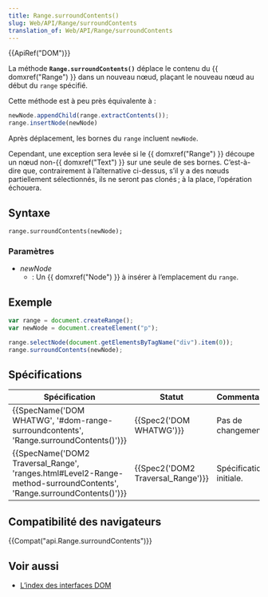 ```yaml
---
title: Range.surroundContents()
slug: Web/API/Range/surroundContents
translation_of: Web/API/Range/surroundContents
---
```

{{ApiRef("DOM")}}

La méthode **`Range.surroundContents()`** déplace le contenu du {{ domxref("Range") }} dans un nouveau nœud, plaçant le nouveau nœud au début du `range` spécifié.

Cette méthode est à peu près équivalente à&nbsp;:

```js
newNode.appendChild(range.extractContents());
range.insertNode(newNode)
```

Après déplacement, les bornes du `range` incluent `newNode`.

Cependant, une exception sera levée si le {{ domxref("Range") }} découpe un nœud non-{{ domxref("Text") }} sur une seule de ses bornes. C’est-à-dire que, contrairement à l’alternative ci-dessus, s’il y a des nœuds partiellement sélectionnés, ils ne seront pas clonés ; à la place, l’opération échouera.

## Syntaxe

    range.surroundContents(newNode);

### Paramètres

- _newNode_
  - : Un {{ domxref("Node") }} à insérer à l’emplacement du `range`.

## Exemple

```js
var range = document.createRange();
var newNode = document.createElement("p");

range.selectNode(document.getElementsByTagName("div").item(0));
range.surroundContents(newNode);
```

## Spécifications

| Spécification                                                                                                                                                | Statut                                       | Commentaire             |
| ------------------------------------------------------------------------------------------------------------------------------------------------------------ | -------------------------------------------- | ----------------------- |
| {{SpecName('DOM WHATWG', '#dom-range-surroundcontents', 'Range.surroundContents()')}}                                             | {{Spec2('DOM WHATWG')}}             | Pas de changement.      |
| {{SpecName('DOM2 Traversal_Range', 'ranges.html#Level2-Range-method-surroundContents', 'Range.surroundContents()')}} | {{Spec2('DOM2 Traversal_Range')}} | Spécification initiale. |

## Compatibilité des navigateurs

{{Compat("api.Range.surroundContents")}}

## Voir aussi

- [L’index des interfaces DOM](/fr/docs/DOM/DOM_Reference)
